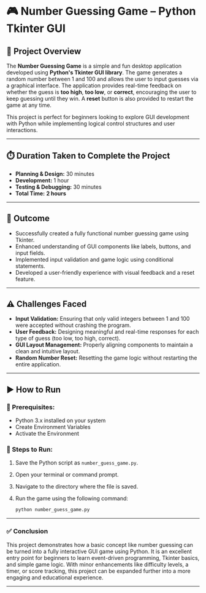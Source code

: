# 🎮 Number Guessing Game – Python Tkinter GUI

## 🧠 Project Overview

The **Number Guessing Game** is a simple and fun desktop application developed using **Python's Tkinter GUI library**. The game generates a random number between 1 and 100 and allows the user to input guesses via a graphical interface. The application provides real-time feedback on whether the guess is **too high**, **too low**, or **correct**, encouraging the user to keep guessing until they win. A **reset** button is also provided to restart the game at any time.

This project is perfect for beginners looking to explore GUI development with Python while implementing logical control structures and user interactions.

---

## ⏱️ Duration Taken to Complete the Project

- **Planning & Design:** 30 minutes
- **Development:** 1 hour
- **Testing & Debugging:** 30 minutes
- **Total Time:** **2 hours**

---

## 🏁 Outcome

- Successfully created a fully functional number guessing game using Tkinter.
- Enhanced understanding of GUI components like labels, buttons, and input fields.
- Implemented input validation and game logic using conditional statements.
- Developed a user-friendly experience with visual feedback and a reset feature.

---

## ⚠️ Challenges Faced

- **Input Validation:** Ensuring that only valid integers between 1 and 100 were accepted without crashing the program.
- **User Feedback:** Designing meaningful and real-time responses for each type of guess (too low, too high, correct).
- **GUI Layout Management:** Properly aligning components to maintain a clean and intuitive layout.
- **Random Number Reset:** Resetting the game logic without restarting the entire application.

---

## ▶️ How to Run

### 🧰 Prerequisites:
- Python 3.x installed on your system
- Create Environment Variables
- Activate the Environment 

### 🚀 Steps to Run:
1. Save the Python script as `number_guess_game.py`.
2. Open your terminal or command prompt.
3. Navigate to the directory where the file is saved.
4. Run the game using the following command:

   ```bash
   python number_guess_game.py
   ```

---

### ✅ Conclusion

This project demonstrates how a basic concept like number guessing can be turned into a fully interactive GUI game using Python. It is an excellent entry point for beginners to learn event-driven programming, Tkinter basics, and simple game logic. With minor enhancements like difficulty levels, a timer, or score tracking, this project can be expanded further into a more engaging and educational experience.

---
